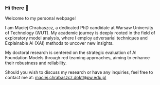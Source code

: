### Hi there 👋

Welcome to my personal webpage!

I am Maciej Chrabaszcz, a dedicated PhD candidate at Warsaw University of Technology (WUT). My academic journey is deeply rooted in the field of exploratory model analysis, where I employ adversarial techniques and Explainable AI (XAI) methods to uncover new insights.

My doctoral research is centered on the strategic evaluation of AI Foundation Models through red teaming approaches, aiming to enhance their robustness and reliability.

Should you wish to discuss my research or have any inquiries, feel free to contact me at: maciej.chrabaszcz.dokt@pw.edu.pl
<!--
**maciejchrabaszcz/maciejchrabaszcz** is a ✨ _special_ ✨ repository because its `README.md` (this file) appears on your GitHub profile.

Here are some ideas to get you started:

- 🔭 I’m currently working on ...
- 🌱 I’m currently learning ...
- 👯 I’m looking to collaborate on ...
- 🤔 I’m looking for help with ...
- 💬 Ask me about ...
- 📫 How to reach me: ...
- 😄 Pronouns: ...
- ⚡ Fun fact: ...
-->
